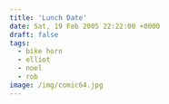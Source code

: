 ```yaml
---
title: 'Lunch Date'
date: Sat, 19 Feb 2005 22:22:00 +0000
draft: false
tags:
  - bike horn
  - elliot
  - noel
  - rob
image: /img/comic64.jpg
---
```


